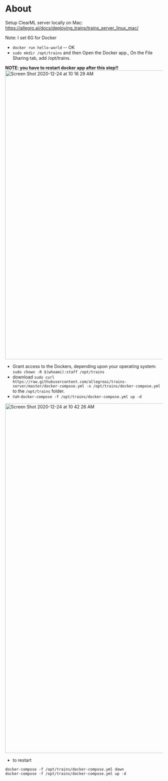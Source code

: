 # About

Setup ClearML server locally on Mac: https://allegro.ai/docs/deploying_trains/trains_server_linux_mac/

Note: I set 6G for Docker

- `docker run hello-world` -- OK
- `sudo mkdir /opt/trains` and then Open the Docker app., On the File Sharing tab, add /opt/trains.

**NOTE: you have to restart docker app after this step!!**
<img width="922" alt="Screen Shot 2020-12-24 at 10 16 29 AM" src="https://user-images.githubusercontent.com/595772/103096194-22d81500-45d1-11eb-906f-877dca676123.png">

- Grant access to the Dockers, depending upon your operating system: `sudo chown -R $(whoami):staff /opt/trains`
- download `sudo curl https://raw.githubusercontent.com/allegroai/trains-server/master/docker-compose.yml -o /opt/trains/docker-compose.yml` to the `/opt/trains` folder.
- run `docker-compose -f /opt/trains/docker-compose.yml up -d`


<img width="1116" alt="Screen Shot 2020-12-24 at 10 42 26 AM" src="https://user-images.githubusercontent.com/595772/103097281-caa31200-45d4-11eb-8c51-e874e9506448.png">

- to restart

```
docker-compose -f /opt/trains/docker-compose.yml down
docker-compose -f /opt/trains/docker-compose.yml up -d
```

